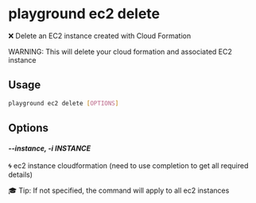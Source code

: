 # playground ec2 delete

❌ Delete an EC2 instance created with Cloud Formation  
  
WARNING:  This will delete your cloud formation and associated EC2 instance

## Usage

```bash
playground ec2 delete [OPTIONS]
```

## Options

#### *--instance, -i INSTANCE*

🌀 ec2 instance cloudformation (need to use completion to get all required details)  
  
🎓 Tip: If not specified, the command will apply to all ec2 instances


